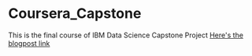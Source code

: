 # Coursera_Capstone
This is the final course of IBM Data Science Capstone Project
[Here's the blogpost link](https://dev.to/jash1112/capstone-project-car-accident-severity-3e5n)
